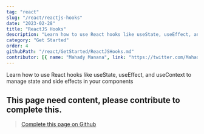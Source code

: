 ```yaml
---
tag: "react"
slug: "/react/reactjs-hooks"
date: "2023-02-28"
title: "ReactJS Hooks"
description: "Learn how to use React hooks like useState, useEffect, and useContext to manage state and side effects in your components"
category: "Get Started"
order: 4
githubPath: "/react/GetStarted/ReactJSHooks.md"
contributor: [{ name: "Mahady Manana", link: "https://twitter.com/MahadyManana" }]
---
```



Learn how to use React hooks like useState, useEffect, and useContext to manage state and side effects in your components

## This page need content, please contribute to complete this.


> <a href="https://github.com/mahady-manana/betatuto-docs/tree/main/docs/react/GetStarted/ReactJSHooks.md" target="_blank">Complete this page on Github</a>



